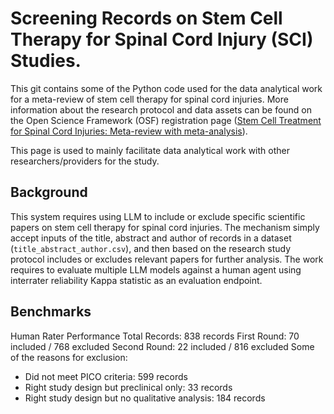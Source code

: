# Screening Records on Stem Cell Therapy for Spinal Cord Injury (SCI) Studies.
This git contains some of the Python code used for the data analytical work for a meta-review of stem cell therapy for spinal cord injuries. More information about the research protocol and data assets can be found on the Open Science Framework (OSF) registration page ([Stem Cell Treatment for Spinal Cord Injuries: Meta-review with meta-analysis](https://osf.io/qz5fu)).

This page is used to mainly facilitate data analytical work with other researchers/providers for the study.

## Background

This system requires using LLM to include or exclude specific scientific papers on stem cell therapy for spinal cord injuries. The mechanism simply accept inputs of the title, abstract and author of records in a dataset (`title_abstract_author.csv`), and then based on the research study protocol includes or excludes relevant papers for further analysis. The work requires to evaluate multiple LLM models against a human agent using interrater reliability Kappa statistic as an evaluation endpoint.  

## Benchmarks

Human Rater Performance
Total Records: 838 records
First Round: 70 included / 768 excluded 
Second Round: 22 included / 816 excluded 
Some of the reasons for exclusion:
+ Did not meet PICO criteria: 599 records
+ Right study design but preclinical only: 33 records
+ Right study design but no qualitative analysis: 184 records
